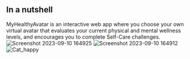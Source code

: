 ## In a nutshell
MyHealthyAvatar is an interactive web app where you choose your own virtual avatar that evaluates your current physical and mental wellness levels, and encourages you to complete Self-Care challenges.
![Screenshot 2023-09-10 164925](https://github.com/CalebL42/MyHealthyAvatar/assets/136949875/27651f95-d070-4c5e-ba6e-de577cdf0055)
![Screenshot 2023-09-10 164912](https://github.com/CalebL42/MyHealthyAvatar/assets/136949875/482a7bcb-845e-4ec4-b53e-9010ec984449)
![Cat_happy](https://github.com/CalebL42/MyHealthyAvatar/assets/136949875/95456107-c8b7-4e9b-9e08-c474e74ba3cd)

